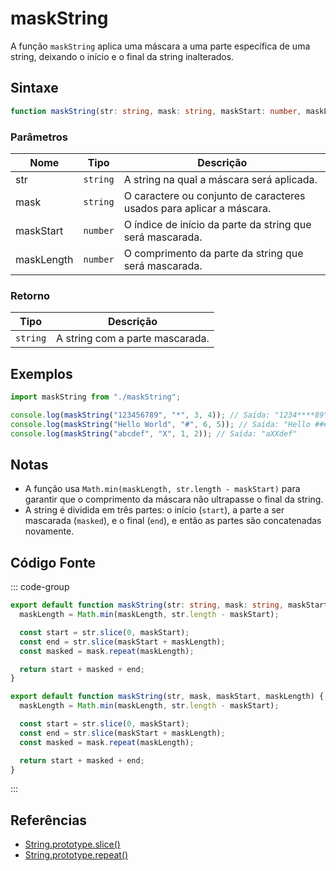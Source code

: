 # maskString

A função `maskString` aplica uma máscara a uma parte específica de uma string, deixando o início e o final da string inalterados.

## Sintaxe

```typescript
function maskString(str: string, mask: string, maskStart: number, maskLength: number): string
```

### Parâmetros

| Nome       | Tipo     | Descrição                                                        |
|------------|----------|------------------------------------------------------------------|
| str        | `string` | A string na qual a máscara será aplicada.                       |
| mask       | `string` | O caractere ou conjunto de caracteres usados para aplicar a máscara. |
| maskStart  | `number` | O índice de início da parte da string que será mascarada.       |
| maskLength | `number` | O comprimento da parte da string que será mascarada.            |

### Retorno

| Tipo    | Descrição                                         |
|---------|---------------------------------------------------|
| `string` | A string com a parte mascarada.                   |

## Exemplos

```typescript
import maskString from "./maskString";

console.log(maskString("123456789", "*", 3, 4)); // Saída: "1234****89"
console.log(maskString("Hello World", "#", 6, 5)); // Saída: "Hello #####"
console.log(maskString("abcdef", "X", 1, 2)); // Saída: "aXXdef"
```

## Notas

- A função usa `Math.min(maskLength, str.length - maskStart)` para garantir que o comprimento da máscara não ultrapasse o final da string.
- A string é dividida em três partes: o início (`start`), a parte a ser mascarada (`masked`), e o final (`end`), e então as partes são concatenadas novamente.

## Código Fonte

::: code-group
```typescript
export default function maskString(str: string, mask: string, maskStart: number, maskLength: number) {
  maskLength = Math.min(maskLength, str.length - maskStart);

  const start = str.slice(0, maskStart);
  const end = str.slice(maskStart + maskLength);
  const masked = mask.repeat(maskLength);

  return start + masked + end;
}
```

```javascript
export default function maskString(str, mask, maskStart, maskLength) {
  maskLength = Math.min(maskLength, str.length - maskStart);

  const start = str.slice(0, maskStart);
  const end = str.slice(maskStart + maskLength);
  const masked = mask.repeat(maskLength);

  return start + masked + end;
}
```
::: 

## Referências

- [String.prototype.slice()](https://developer.mozilla.org/pt-BR/docs/Web/JavaScript/Reference/Global_Objects/String/slice)
- [String.prototype.repeat()](https://developer.mozilla.org/pt-BR/docs/Web/JavaScript/Reference/Global_Objects/String/repeat)